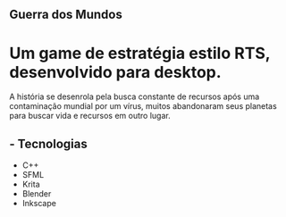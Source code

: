 ## Guerra dos Mundos

# Um game de estratégia estilo RTS, desenvolvido para desktop.

A história se desenrola pela busca constante de recursos após uma contaminação
mundial por um vírus, muitos abandonaram seus planetas para buscar vida e recursos
em outro lugar.

## - Tecnologias
  - C++
  - SFML
  - Krita
  - Blender
  - Inkscape
  
